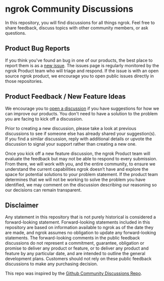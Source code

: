 # ngrok Community Discussions

In this repository, you will find discussions for all things ngrok. Feel free to share feedback, discuss topics with other community members, or ask questions.

## Product Bug Reports

If you think you've found an bug in one of our products, the best place to report them is as a [new issue](https://github.com/ngrok/ngrok/issues/new). The issues page is regularly monitored by the ngrok Product team who will triage and respond. If the issue is with an open source ngrok product, we encourage you to open public issues directly in those repositories.

## Product Feedback / New Feature Ideas

We encourage you to [open a discussion](https://github.com/ngrok/ngrok/discussions/categories/ideas) if you have suggestions for how we can improve our products. You don't need to have a solution to the problem you are facing to kick off a discussion. 

Prior to creating a new discussion, please take a look at previous discussions to see if someone else has already shared your suggestion(s). If you find a similar discussion, reply with additional details or upvote the discussion to signal your support rather than creating a new one.

Once you kick off a new feature discussion, the ngrok Product team will evaluate the feedback but may not be able to respond to every submission. From there, we will work with you, and the entire community, to ensure we understand the current capabilities ngrok doesn’t have and explore the space for potential solutions to your problem statement. If the product team determines that we will not be working to solve the problem you have identified, we may comment on the discussion describing our reasoning so our decisions can remain transparent.

## Disclaimer

Any statement in this repository that is not purely historical is considered a forward-looking statement. Forward-looking statements included in this repository are based on information available to ngrok as of the date they are made, and ngrok assumes no obligation to update any forward-looking statements. The forward-looking comments in the public feedback discussions do not represent a commitment, guarantee, obligation or promise to deliver any product or feature, or to deliver any product and feature by any particular date, and are intended to outline the general development plans. Customers should not rely on these public feedback discussions to make any purchasing decision.

This repo was inspired by the [Github Community Discussions Repo](https://github.com/community/community).